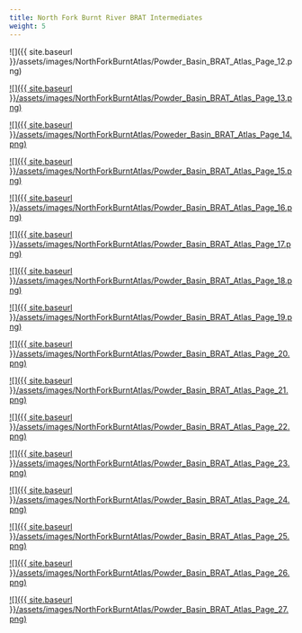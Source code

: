 ```yaml
---
title: North Fork Burnt River BRAT Intermediates
weight: 5
---
```


![]({{ site.baseurl }}/assets/images/NorthForkBurntAtlas/Powder_Basin_BRAT_Atlas_Page_12.png)

[![]({{ site.baseurl }}/assets/images/NorthForkBurntAtlas/Powder_Basin_BRAT_Atlas_Page_13.png)](https://raw.githubusercontent.com/Riverscapes/pyBRAT/master/docs/assets/images/NorthForkBurntAtlas/Powder_Basin_BRAT_Atlas_Page_13.png)

[![]({{ site.baseurl }}/assets/images/NorthForkBurntAtlas/Poweder_Basin_BRAT_Atlas_Page_14.png)](https://raw.githubusercontent.com/Riverscapes/pyBRAT/master/docs/assets/images/NorthForkBurntAtlas/Powder_Basin_BRAT_Atlas_Page_14.png)

[![]({{ site.baseurl }}/assets/images/NorthForkBurntAtlas/Powder_Basin_BRAT_Atlas_Page_15.png)](https://raw.githubusercontent.com/Riverscapes/pyBRAT/master/docs/assets/images/NorthForkBurntAtlas/Powder_Basin_BRAT_Atlas_Page_15.png)

[![]({{ site.baseurl }}/assets/images/NorthForkBurntAtlas/Powder_Basin_BRAT_Atlas_Page_16.png)](https://raw.githubusercontent.com/Riverscapes/pyBRAT/master/docs/assets/images/NorthForkBurntAtlas/Powder_Basin_BRAT_Atlas_Page_16.png)

[![]({{ site.baseurl }}/assets/images/NorthForkBurntAtlas/Powder_Basin_BRAT_Atlas_Page_17.png)](https://raw.githubusercontent.com/Riverscapes/pyBRAT/master/docs/assets/images/NorthForkBurntAtlas/Powder_Basin_BRAT_Atlas_Page_17.png)

[![]({{ site.baseurl }}/assets/images/NorthForkBurntAtlas/Powder_Basin_BRAT_Atlas_Page_18.png)](https://raw.githubusercontent.com/Riverscapes/pyBRAT/master/docs/assets/images/NorthForkBurntAtlas/Powder_Basin_BRAT_Atlas_Page_18.png)

[![]({{ site.baseurl }}/assets/images/NorthForkBurntAtlas/Powder_Basin_BRAT_Atlas_Page_19.png)](https://raw.githubusercontent.com/Riverscapes/pyBRAT/master/docs/assets/images/NorthForkBurntAtlas/Powder_Basin_BRAT_Atlas_Page_19.png)

[![]({{ site.baseurl }}/assets/images/NorthForkBurntAtlas/Powder_Basin_BRAT_Atlas_Page_20.png)](https://raw.githubusercontent.com/Riverscapes/pyBRAT/master/docs/assets/images/NorthForkBurntAtlas/Powder_Basin_BRAT_Atlas_Page_20.png)

[![]({{ site.baseurl }}/assets/images/NorthForkBurntAtlas/Powder_Basin_BRAT_Atlas_Page_21.png)](https://raw.githubusercontent.com/Riverscapes/pyBRAT/master/docs/assets/images/NorthForkBurntAtlas/Powder_Basin_BRAT_Atlas_Page_21.png)

[![]({{ site.baseurl }}/assets/images/NorthForkBurntAtlas/Powder_Basin_BRAT_Atlas_Page_22.png)](https://raw.githubusercontent.com/Riverscapes/pyBRAT/master/docs/assets/images/NorthForkBurntAtlas/Powder_Basin_BRAT_Atlas_Page_22.png)

[![]({{ site.baseurl }}/assets/images/NorthForkBurntAtlas/Powder_Basin_BRAT_Atlas_Page_23.png)](https://raw.githubusercontent.com/Riverscapes/pyBRAT/master/docs/assets/images/NorthForkBurntAtlas/Powder_Basin_BRAT_Atlas_Page_23.png)

[![]({{ site.baseurl }}/assets/images/NorthForkBurntAtlas/Powder_Basin_BRAT_Atlas_Page_24.png)](https://raw.githubusercontent.com/Riverscapes/pyBRAT/master/docs/assets/images/NorthForkBurntAtlas/Powder_Basin_BRAT_Atlas_Page_24.png)

[![]({{ site.baseurl }}/assets/images/NorthForkBurntAtlas/Powder_Basin_BRAT_Atlas_Page_25.png)](https://raw.githubusercontent.com/Riverscapes/pyBRAT/master/docs/assets/images/NorthForkBurntAtlas/Powder_Basin_BRAT_Atlas_Page_25.png)

[![]({{ site.baseurl }}/assets/images/NorthForkBurntAtlas/Powder_Basin_BRAT_Atlas_Page_26.png)](https://raw.githubusercontent.com/Riverscapes/pyBRAT/master/docs/assets/images/NorthForkBurntAtlas/Powder_Basin_BRAT_Atlas_Page_26.png)

[![]({{ site.baseurl }}/assets/images/NorthForkBurntAtlas/Powder_Basin_BRAT_Atlas_Page_27.png)](https://raw.githubusercontent.com/Riverscapes/pyBRAT/master/docs/assets/images/NorthForkBurntAtlas/Powder_Basin_BRAT_Atlas_Page_27.png)